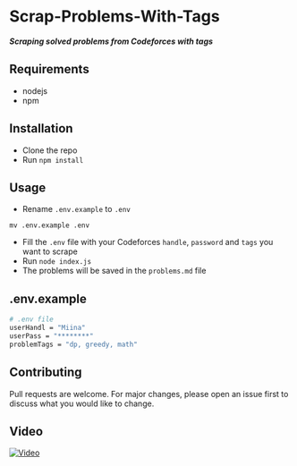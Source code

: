 # Scrap-Problems-With-Tags

***Scraping solved problems from Codeforces with tags***

## Requirements

- nodejs
- npm

## Installation

- Clone the repo
- Run `npm install`

## Usage

- Rename `.env.example` to `.env`
```
mv .env.example .env
```
- Fill the `.env` file with your Codeforces `handle`, `password` and `tags` you want to scrape
- Run `node index.js`
- The problems will be saved in the `problems.md` file

## .env.example

```bash
# .env file
userHandl = "Miina"
userPass = "********"
problemTags = "dp, greedy, math"
```

## Contributing

Pull requests are welcome. For major changes, please open an issue first to discuss what you would like to change.

## Video

[![Video](https://user-images.githubusercontent.com/71466151/195331673-33c2f11b-2106-4025-b82d-ada49e002fcb.png)](https://drive.google.com/file/d/1b9NbXnEX_gWeinIv4BewDbUohGSL1yH3/preview)
